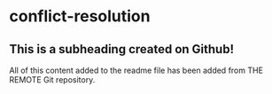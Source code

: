 # conflict-resolution

## This is a subheading created on Github!

All of this content added to the readme file has been added from THE REMOTE Git repository.
